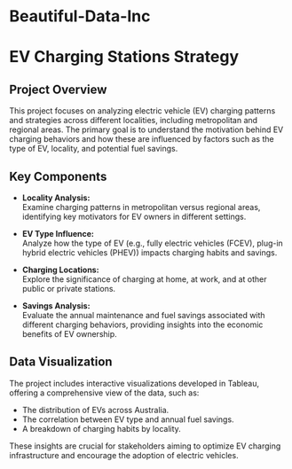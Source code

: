 # Beautiful-Data-Inc
# EV Charging Stations Strategy

## Project Overview

This project focuses on analyzing electric vehicle (EV) charging patterns and strategies across different localities, including metropolitan and regional areas. The primary goal is to understand the motivation behind EV charging behaviors and how these are influenced by factors such as the type of EV, locality, and potential fuel savings.

## Key Components

- **Locality Analysis:**  
  Examine charging patterns in metropolitan versus regional areas, identifying key motivators for EV owners in different settings.

- **EV Type Influence:**  
  Analyze how the type of EV (e.g., fully electric vehicles (FCEV), plug-in hybrid electric vehicles (PHEV)) impacts charging habits and savings.

- **Charging Locations:**  
  Explore the significance of charging at home, at work, and at other public or private stations.

- **Savings Analysis:**  
  Evaluate the annual maintenance and fuel savings associated with different charging behaviors, providing insights into the economic benefits of EV ownership.

## Data Visualization

The project includes interactive visualizations developed in Tableau, offering a comprehensive view of the data, such as:

- The distribution of EVs across Australia.
- The correlation between EV type and annual fuel savings.
- A breakdown of charging habits by locality.

These insights are crucial for stakeholders aiming to optimize EV charging infrastructure and encourage the adoption of electric vehicles.

